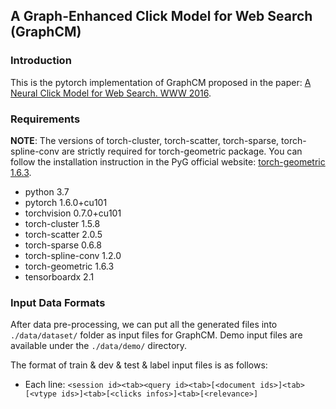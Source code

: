 ## A Graph-Enhanced Click Model for Web Search (GraphCM)

### Introduction

This is the pytorch implementation of GraphCM proposed in the paper: [A Neural Click Model for Web Search. WWW 2016](https://dl.acm.org/doi/10.1145/3404835.3462895).

### Requirements

**NOTE**: The versions of torch-cluster, torch-scatter, torch-sparse, torch-spline-conv are strictly required for torch-geometric package. You can follow the installation instruction in the PyG official website: [torch-geometric 1.6.3](https://pytorch-geometric.readthedocs.io/en/1.6.3/).

- python 3.7
- pytorch 1.6.0+cu101
- torchvision 0.7.0+cu101
- torch-cluster 1.5.8
- torch-scatter 2.0.5
- torch-sparse 0.6.8
- torch-spline-conv 1.2.0
- torch-geometric 1.6.3
- tensorboardx 2.1

### Input Data Formats

After data pre-processing, we can put all the generated files into ```./data/dataset/``` folder as input files for GraphCM. Demo input files are available under the ```./data/demo/``` directory. 

The format of train & dev & test & label input files is as follows:

- Each line: ```<session id><tab><query id><tab>[<document ids>]<tab>[<vtype ids>]<tab>[<clicks infos>]<tab>[<relevance>]```
